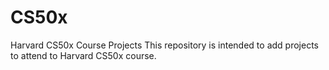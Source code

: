 # CS50x
Harvard CS50x Course Projects
This repository is intended to add projects to attend to Harvard CS50x course.
